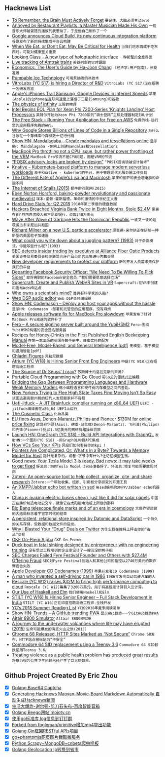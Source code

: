 ## Hacknews List


- [To Remember, the Brain Must Actively Forget](https://www.quantamagazine.org/to-remember-the-brain-must-actively-forget-20180724/)  `要记住，大脑必须主动忘记`
- [Annoyed by Restaurant Playlists, a Master Musician Made His Own](https://www.nytimes.com/2018/07/23/dining/restaurant-music-playlists-ryuichi-sakamoto.html)  `一位音乐大师被餐馆的播放列表惹恼了，于是他自己制作了一个`
- [ Google announces Cloud Build, its new continuous integration platform](https://techcrunch.com/2018/07/24/google-announces-cloud-build-its-new-continuous-integration-continuous-delivery-platform/)  `谷歌发布了新的持续集成平台云构建`
- [When We Eat, or Don’t Eat, May Be Critical for Health](https://www.nytimes.com/2018/07/24/well/when-we-eat-or-dont-eat-may-be-critical-for-health.html)  `当我们吃东西或不吃东西时，可能对健康至关重要`
- [Looking Glass – A new type of holographic interface](https://www.feld.com/archives/2018/07/the-holographic-display-of-the-future-is-here.html)  `一种新型的全息界面`
- [Live tracking of Amtrak trains](https://www.amtrak.com/track-your-train.html)  `美铁列车的实时跟踪`
- [Economics: The User&#39;s Guide by Ha-Joon Chang](https://www.theguardian.com/books/2014/may/29/economics-the-users-guide-ha-joon-chang-review)  `《经济学:用户指南》，张夏准著`
- [Pumpable Ice Technology](https://en.wikipedia.org/wiki/Pumpable_ice_technology)  `可用泵抽吸的冰技术`
- [VitroLabs (YC S17) is hiring a Director of R&amp;D](https://hire.withgoogle.com/public/jobs/vitrolabsinccom/view/P_AAAAAADAAFqKfLf_4oRS6Q)  `VitroLabs (YC S17)正在招聘一名研发总监`
- [Apple&#39;s iPhones Trail Samsung, Google Devices in Internet Speeds](https://www.bloomberg.com/news/articles/2018-07-23/apple-s-iphones-trail-samsung-google-devices-in-internet-speeds)  `苹果(Apple)的iphone在互联网速度上落后于三星(Samsung)和谷歌`
- [The physics of infinity](https://www.nature.com/articles/s41567-018-0238-1.epdf?shared_access_token=nhIyZJldj4QzWZs7LvZIttRgN0jAjWel9jnR3ZoTv0PMOaEWTfe0Iq_Ol3Eo9bd6Lh9xyPK-ya44kxWDxYi4IQo2Zqj-Ymd6yZVANNbW9FXmT1HwoVMnEtM00qpXT48gLDqpQXX3mvS3gRH22aRhLs-Cf_4dd6NkVcLZZP3rPbg%3D)  `无限的物理`
- [Intel Begins EOL Plan for Xeon Phi 7200-Series ‘Knights Landing’ Host Processors](https://www.anandtech.com/show/13111/intel-begins-eol-plan-for-xeon-phi-7200-series-knights-landing)  `英特尔开始为Xeon Phi 7200系列“骑士登陆”主机处理器制定EOL计划`
- [The Free Stack – Running Your Application for Free on AWS](http://p.agnihotry.com/post/the_free_stack_aws/)  `免费的栈-运行您的应用程序免费的AWS。`
- [Why Google Stores Billions of Lines of Code in a Single Repository](https://cacm.acm.org/magazines/2016/7/204032-why-google-stores-billions-of-lines-of-code-in-a-single-repository/fulltext)  `为什么谷歌在一个存储库中存储数十亿行代码`
- [Show HN: Mandalagaba – Create mandalas and tessellations online](http://www.mandalagaba.com)  `显示HN: Mandalagaba -在网上创建mandalas和tessellations`
- [MacBook Pro throttling not a CPU issue, but rather power throttling of the VRM](https://forums.macrumors.com/threads/optimal-cpu-tuning-settings-for-i9-mbp-to-stop-vrm-throttling-explanation-of-apples-engineering-f.2128936/)  `MacBook Pro节流不是CPU问题，而是VRM的节流`
- [“POSIX advisory locks are broken by design”](https://www.sqlite.org/src/artifact/c230a7a24?ln=994-1081)  `“POSIX咨询锁被设计破坏”`
- [Knative – Kubernetes-based platform to manage modern serverless workloads](https://cloud.google.com/knative/)  `基于Knative - kubernet的平台，用于管理现代无服务器工作负载`
- [The Different Fate of Apple’s Lisa and Macintosh](https://www.inexhibit.com/case-studies/different-fate-apples-lisa-macintosh-design-matters/)  `苹果的丽萨和麦金塔电脑的命运不同`
- [The Internet of Snails (2015)](http://cabinetmagazine.org/issues/58/smith.php)  `蜗牛的互联网(2015)`
- [Eben Norton Horsford, baking-powder revolutionary and passionate medievalist](http://www.quidplura.com/?p=10474)  `埃本·诺顿·霍斯福德，革命和激情的中世纪主义者`
- [Hard Drive Stats for Q2 2018](https://www.backblaze.com/blog/hard-drive-stats-for-q2-2018/)  `2018年第二季度的硬盘数据`
- [Hackers Breached Virginia Bank Twice in Eight Months, Stole $2.4M](https://krebsonsecurity.com/2018/07/hackers-breached-virginia-bank-twice-in-eight-months-stole-2-4m/)  `黑客在8个月内两次侵入弗吉尼亚银行，盗取240万美元`
- [Wave After Wave of Garbage Hits the Dominican Republic](https://www.nytimes.com/2018/07/23/world/americas/dominican-republic-garbage.html)  `一波又一波的垃圾袭击多米尼加共和国`
- [Richard Milner on a new U.S. particle accelerator](http://news.mit.edu/2018/3q-richard-milner-new-us-particle-accelerator-0724)  `理查德·米尔纳正在研制一种新型的美国粒子加速器`
- [What could you write down about a juggling pattern? (1993)](http://www.juggling.org/help/siteswap/faq.html)  `对于杂耍模式，你能写些什么呢?(1993)`
- [SEC detects insider trading by executive at Alliance Fiber Optic Products](https://www.sec.gov/news/press-release/2018-142)  `美国证券交易委员会检测联盟光纤产品公司的高管进行内幕交易`
- [New developer requirements to protect our platform](https://blog.twitter.com/developer/en_us/topics/tools/2018/new-developer-requirements-to-protect-our-platform.html)  `新的开发人员需求来保护我们的平台`
- [Departing Facebook Security Officer: “We Need To Be Willing To Pick Sides”](https://www.buzzfeednews.com/article/ryanmac/facebook-alex-stamos-memo-cambridge-analytica-pick-sides)  `即将离职的Facebook安全官员:“我们需要愿意选择立场”`
- [Supercraft: Create and Publish WebVR Sites in VR](https://supermedium.com/supercraft/)  `Supercraft:在VR中创建和发布WebVR站点`
- [Who owns a scientist’s mind?](https://physicstoday.scitation.org/doi/10.1063/PT.3.3972)  `谁拥有科学家的头脑?`
- [Web DSP audio editor](https://dsp.audio/editor/)  `Web DSP音频编辑器`
- [Show HN: Codemason – Deploy and host your apps without the hassle](https://codemason.io)  `显示HN: Codemason -部署和托管您的应用程序，没有麻烦`
- [Apple releases software fix for MacBook Pro slowdown](https://sixcolors.com/post/2018/07/apple-releases-software-fix-for-macbook-pro-slowdown/)  `苹果发布了针对MacBook Pro减速的软件补丁`
- [Fero – A secure signing server built around the YubiHSM2](https://github.com/coreos/fero)  `Fero—围绕YubiHSM2构建的安全签名服务器`
- [Recipes for Honey-Drinks in the First Published English Beekeeping Manual](https://recipes.hypotheses.org/11019)  `在第一本出版的英国养蜂手册中，蜂蜜饮料的配方`
- [Model-Free, Model-Based, and General Intelligence [pdf]](https://www.ijcai.org/proceedings/2018/0002.pdf)  `无模型、基于模型和通用智能[pdf]`
- [Chladni Figures](https://en.wikipedia.org/wiki/Ernst_Chladni#Chladni_figures)  `克拉尼数据`
- [Atrium (YC W18) Is Hiring Senior Front Eng Engineers](https://jobs.lever.co/atrium/caca8651-3917-4e71-933c-c2854a1e3a4f?lever-origin=applied&amp;lever-source%5B%5D=HackerNews)  `中庭(YC W18)正在招聘高级工程师`
- [The Source of Dr Seuss’ Lorax?](https://www.washingtonpost.com/entertainment/books/is-dr-seusss-lorax-real-these-professors-may-have-solved-a-47-year-old-mystery/2018/07/20/396f3b9e-8a90-11e8-8aea-86e88ae760d8_story.html)  `苏斯博士的洛拉克斯的来源?`
- [Portable Cloud Programming with Go Cloud](https://blog.golang.org/go-cloud)  `带Go云的便携式云编程`
- [Bridging the Gap Between Programming Languages and Hardware Weak Memory Models](https://arxiv.org/abs/1807.07892)  `缩小编程语言和硬件弱内存模型之间的差距。`
- [New Yorkers Trying to Flee High State Taxes Find Moving Isn’t So Easy](https://www.bloomberg.com/news/articles/2018-07-23/trapped-in-new-york-salt-cap-haters-find-moving-isn-t-that-easy)  `试图逃避高额州税的纽约人发现搬家并不容易`
- [Uefi-jitfuck – A JIT Brainfuck compiler running on x86_64 UEFI](https://github.com/m4tx/uefi-jitfuck)  `UEFI -jitfuck编译器在x86_64 UEFI上运行`
- [The Cosmetic Class](https://zandercutt.com/2018/07/16/the-cosmetic-class/)  `化妆品类`
- [EU fines Asus, Denon-Marantz, Philips and Pioneer $130M for online price fixing](https://techcrunch.com/2018/07/24/eu-fines-asus-denon-marantz-philips-and-pioneer-130m-for-online-price-fixing/)  `欧盟对华硕(Asus)、德南-马兰兹(Denon-Marantz)、飞利浦(Philips)和先锋(Pioneer)处以1.3亿美元的网络价格操纵罚款`
- [Launch HN: OneGraph (YC S18) – Build API Integrations with GraphQL](item?id=17602951)  `发射HN:一个图形(YC S18) -用GraphQL构建API集成`
- [How VCs See Your KPIs](https://www.nfx.com/post/how-vcs-see-your-kpis)  `风投们如何看待你的kpi !`
- [Pointers Are Complicated, Or: What&#39;s in a Byte? Towards a Memory Model for Rust](https://www.ralfj.de/blog/2018/07/24/pointers-and-bytes.html)  `指针是复杂的，或者:字节中有什么?让记忆模型生锈。`
- [Good news: Your Tesla Model 3 is ready. Bad news: It may take weeks to get fixed](http://www.latimes.com/business/autos/la-fi-hy-tesla-parts-service-20180724-story.html)  `好消息:你的Tesla Model 3已经准备好了。坏消息:修复可能需要数周时间`
- [Zotero: An open-source tool to help collect, organize, cite, and share research](https://www.zotero.org/)  `Zotero:一个帮助收集、组织、引用和分享研究的开源工具`
- [An XMPP/Jabber echo bot written in sed](https://github.com/horazont/xmpp-echo-bot)  `用sed编写的XMPP/Jabber echo机器人`
- [China is making electric buses cheap, just like it did for solar panels](https://www.vox.com/energy-and-environment/2018/4/17/17239368/china-investment-solar-electric-buses-cost)  `中国正在廉价制造电动公交车，就像它在太阳能电池板上所做的那样`
- [Big Bang telescope finale marks end of an era in cosmology](https://www.nature.com/articles/d41586-018-05788-5)  `大爆炸望远镜的大结局标志着宇宙学时代的结束`
- [A persistent, relational store inspired by Datomic and DataScript](https://github.com/mozilla/mentat)  `一个持久的关系存储，受数据和数据文件的启发。`
- [Why I Blasted Your “Drug” Deals on Twitter](https://blog.usejournal.com/why-i-blasted-your-drug-deals-on-twitter-f8c517de1256)  `为什么我在推特上抨击你的“毒品”交易`
- [GKE On-Prem Alpha](https://cloud.google.com/gke-on-prem/)  `GKE On-Premα`
- [Duck boat in fatal sinking designed by entrepreneur with no engineering training](http://www.latimes.com/nation/la-na-duck-boat-20180724-story.html)  `没有受过工程培训的企业家设计了一艘沉没的鸭子船`
- [SEC Charges Failed Fyre Festival Founder and Others with $27.4M Offering Fraud](https://www.sec.gov/news/press-release/2018-141)  `SEC对Fyre Festival创始人和其他公司的指控以2740万美元的欺诈罪宣告失败`
- [Apple Developer CD Codenames (1999)](http://www.mackido.com/CodeNames/DeveloperCDs.html)  `苹果开发者CD Codenames (1999)`
- [A man who invented a self-driving car in 1986](https://www.politico.eu/article/delf-driving-car-born-1986-ernst-dickmanns-mercedes/)  `1986年发明自动驾驶汽车的人`
- [Rescale (YC W12) raises $32M to bring high performance computing to cloud](https://techcrunch.com/2018/07/24/rescale-reels-in-32-million-series-b-to-bring-hpc-to-cloud/)  `Rescale (YC W12)筹集了3200万美元，用于将高性能计算引入云计算。`
- [Our Use of Haskell and Elm](https://www.sanityinc.com/articles/why-we-use-haskell-and-elm/)  `我们使用Haskell和Elm`
- [STILT (YC W16) Is Hiring Senior Engineer – Full Stack Development in India](item?id=17606649)  `STILT (YC W16)正在印度招聘高级工程师-全栈开发`
- [YC’s 2018 Summer Reading List](https://blog.ycombinator.com/ycs-2018-summer-reading-list/)  `YC的2018年夏季阅读清单`
- [Show HN: Trends – A GitHub trending PWA](item?id=17603219)  `显示HN:趋势-一个GitHub趋势PWA`
- [Altair 8800 Simulator](https://s2js.com/altair/sim.html)  `Altair 8800模拟器`
- [A journey to the underwater volcanoes where life may have erupted (2015)](http://nautil.us/issue/25/water/in-search-of-lifes-smoking-gun)  `生命可能爆发的海底火山之旅(2015)`
- [Chrome 68 Released, HTTP Sites Marked as “Not Secure”](https://chromereleases.googleblog.com/2018/07/stable-channel-update-for-desktop.html)  `Chrome 68发布，HTTP站点被标记为“不安全”`
- [Commodore 64 SID replacement using a Teensy 3.6](https://hackaday.com/2018/07/24/sad-without-a-sid-this-comes-pretty-close/)  `Commodore 64 SID替换使用Teensy 3.6。`
- [Treating violence as a public health problem has produced great results](https://mosaicscience.com/story/violence-crime-knife-chicago-glasgow-gang-epidemic-gun-health-prevention/)  `将暴力视为公共卫生问题已经产生了巨大的效果。`

## Github Project Created By Eric Zhou

- [x] [Golang Base64 Captcha](https://github.com/mojocn/base64Captcha)
- [x] [Generating Hacknews Maoyan-Movie-Board Markdown Automatically 自动生成Hacknews新闻](https://github.com/dejavuzhou/md-genie)
- [x] [生活大爆炸-谢尔顿-剪刀石头布-百度智能音箱](https://github.com/mojocn/dueros-bang-game)
- [x] [Golang Beego网站 mojotv.cn](https://github.com/mojocn/www.mojotv.cn)
- [x] [使用go标准库,log信息到钉钉群](https://github.com/mojocn/dooger)
- [x] [Forked from fogleman/primitive增加mp4导出功能](https://github.com/mojocn/primitive)
- [x] [Golang Gin框架RESTful APIs项目](https://github.com/JJJJJJJerk/ezier-golang-web-api-framework)
- [x] [go+phantomjs网页图片截取微服务](https://github.com/mojocn/screen_shot)
- [x] [Python Scrapy+MongoDB+cnbeta爬虫样板](https://github.com/mojocn/scrapy_mongodb_boilerplate_cnbeta)
- [x] [Golang Geolocation Ip转换到省市](https://github.com/mojocn/ip2location)